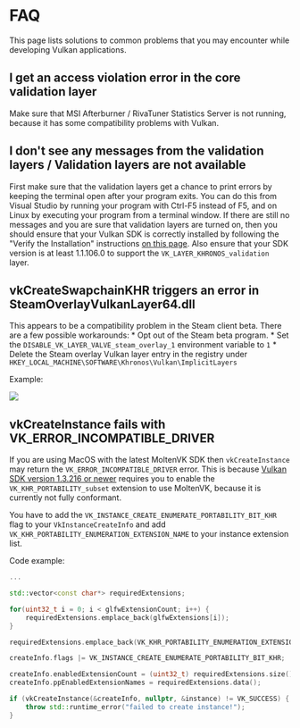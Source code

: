# FAQ

This page lists solutions to common problems that you may encounter while
developing Vulkan applications.

## I get an access violation error in the core validation layer

Make sure
that MSI Afterburner / RivaTuner Statistics Server is not running, because it
has some compatibility problems with Vulkan.

## I don't see any messages from the validation layers / Validation layers are not available

First make sure that the validation layers get a chance to print errors by keeping the
terminal open after your program exits. You can do this from Visual Studio by running
your program with Ctrl-F5 instead of F5, and on Linux by executing your program from
a terminal window. If there are still no messages and you are sure that validation
layers are turned on, then you should ensure that your Vulkan SDK is correctly
installed by following the "Verify the Installation" instructions [on this page](https://vulkan.lunarg.com/doc/view/1.2.135.0/windows/getting_started.html). Also ensure that your SDK version is at least 1.1.106.0 to support the `VK_LAYER_KHRONOS_validation` layer.

## vkCreateSwapchainKHR triggers an error in SteamOverlayVulkanLayer64.dll

This appears to be a compatibility problem in the Steam client beta. There are a
few possible workarounds:
    * Opt out of the Steam beta program.
    * Set the `DISABLE_VK_LAYER_VALVE_steam_overlay_1` environment variable to `1`
    * Delete the Steam overlay Vulkan layer entry in the registry under `HKEY_LOCAL_MACHINE\SOFTWARE\Khronos\Vulkan\ImplicitLayers`

Example:

![](/images/steam_layers_env.png)

## vkCreateInstance fails with VK_ERROR_INCOMPATIBLE_DRIVER

If you are using MacOS with the latest MoltenVK SDK then `vkCreateInstance` may return the `VK_ERROR_INCOMPATIBLE_DRIVER` error. This is because [Vulkan SDK version 1.3.216 or newer](https://vulkan.lunarg.com/doc/sdk/1.3.216.0/mac/getting_started.html) requires you to enable the `VK_KHR_PORTABILITY_subset` extension to use MoltenVK, because it is currently not fully conformant.

You have to add the `VK_INSTANCE_CREATE_ENUMERATE_PORTABILITY_BIT_KHR` flag to your `VkInstanceCreateInfo` and add `VK_KHR_PORTABILITY_ENUMERATION_EXTENSION_NAME` to your instance extension list.

Code example:

```c++
...

std::vector<const char*> requiredExtensions;

for(uint32_t i = 0; i < glfwExtensionCount; i++) {
    requiredExtensions.emplace_back(glfwExtensions[i]);
}

requiredExtensions.emplace_back(VK_KHR_PORTABILITY_ENUMERATION_EXTENSION_NAME);

createInfo.flags |= VK_INSTANCE_CREATE_ENUMERATE_PORTABILITY_BIT_KHR;

createInfo.enabledExtensionCount = (uint32_t) requiredExtensions.size();
createInfo.ppEnabledExtensionNames = requiredExtensions.data();

if (vkCreateInstance(&createInfo, nullptr, &instance) != VK_SUCCESS) {
    throw std::runtime_error("failed to create instance!");
}
```
